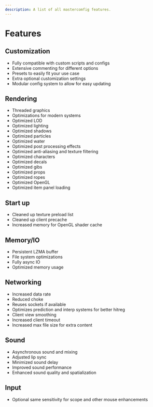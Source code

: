```yaml
---
description: A list of all mastercomfig features.
---
```


# Features

## Customization
* Fully compatible with custom scripts and configs
* Extensive commenting for different options
* Presets to easily fit your use case
* Extra optional customization settings
* Modular config system to allow for easy updating

## Rendering
* Threaded graphics
* Optimizations for modern systems
* Optimized LOD
* Optimized lighting
* Optimized shadows
* Optimized particles
* Optimized water
* Optimized post processing effects
* Optimized anti-aliasing and texture filtering
* Optimized characters
* Optimized decals
* Optimized gibs
* Optimized props
* Optimized ropes
* Optimized OpenGL
* Optimized item panel loading

## Start up
* Cleaned up texture preload list
* Cleaned up client precache
* Increased memory for OpenGL shader cache

## Memory/IO
* Persistent LZMA buffer
* File system optimizations
* Fully async IO
* Optimized memory usage

## Networking
* Increased data rate
* Reduced choke
* Reuses sockets if available
* Optimizes prediction and interp systems for better hitreg
* Client view smoothing
* Increased client timeout
* Increased max file size for extra content

## Sound
* Asynchronous sound and mixing
* Adjusted lip sync
* Minimized sound delay
* Improved sound performance
* Enhanced sound quality and spatialization

## Input
* Optional same sensitivity for scope and other mouse enhancements
